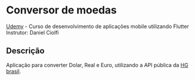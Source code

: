 # Conversor de moedas 
[Udemy](https://www.udemy.com/course/curso-completo-flutter-app-android-ios/) - Curso de desenvolvimento de aplicações mobile utilizando Flutter  
Instrutor: Daniel Ciolfi  


## Descrição  
Aplicação para converter Dolar, Real e Euro, utilizando a API pública da [HG brasil](https://hgbrasil.com/).
 